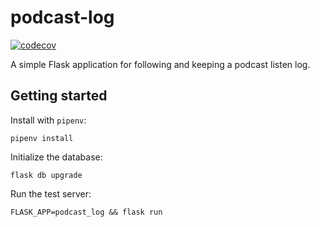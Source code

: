 # podcast-log

[![codecov](https://codecov.io/bb/mattkram/podcast-log/branch/master/graph/badge.svg?token=JhVZChkAR9)](https://codecov.io/bb/mattkram/podcast-log)

A simple Flask application for following and keeping a podcast listen log.

## Getting started

Install with `pipenv`:

```
pipenv install
```

Initialize the database:

```
flask db upgrade
```

Run the test server:

```
FLASK_APP=podcast_log && flask run
```
